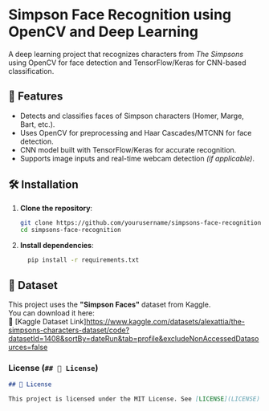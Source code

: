 # Simpson Face Recognition using OpenCV and Deep Learning



A deep learning project that recognizes characters from *The Simpsons* using OpenCV for face detection and TensorFlow/Keras for CNN-based classification.

## 📌 Features
- Detects and classifies faces of Simpson characters (Homer, Marge, Bart, etc.).
- Uses OpenCV for preprocessing and Haar Cascades/MTCNN for face detection.
- CNN model built with TensorFlow/Keras for accurate recognition.
- Supports image inputs and real-time webcam detection *(if applicable)*.

## 🛠️ Installation
1. **Clone the repository**:
   ```bash
   git clone https://github.com/yourusername/simpsons-face-recognition.git
   cd simpsons-face-recognition
2. **Install dependencies**:
    ```bash
      pip install -r requirements.txt


## 📂 Dataset

This project uses the **"Simpson Faces"** dataset from Kaggle.  
You can download it here:  
🔗 [Kaggle Dataset Link]https://www.kaggle.com/datasets/alexattia/the-simpsons-characters-dataset/code?datasetId=1408&sortBy=dateRun&tab=profile&excludeNonAccessedDatasources=false



### **License** (`## 📜 License`)
```markdown
## 📜 License

This project is licensed under the MIT License. See [LICENSE](LICENSE) for details.
